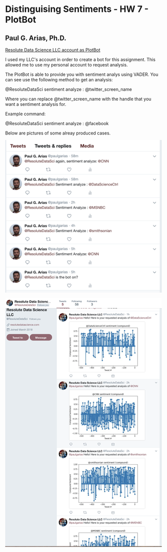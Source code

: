 # Distinguising Sentiments - HW 7 - PlotBot

## Paul G. Arias, Ph.D.


[Resolute Data Science LLC account as PlotBot](https://twitter.com/ResoluteDataSci/with_replies)

I used my LLC's account in order to create a bot for this assignment. This allowed me to use my personal account to request analysis.  
  
The PlotBot is able to provide you with sentiment analys using VADER. You can see use the following method to get an analysis:
  
@ResoluteDataSci sentiment analyze : @twitter_screen_name
  
Where you can replace @twitter_screen_name with the handle that you want a sentiment analysis for.
  
Example command:  
  
@ResoluteDataSci sentiment analyze : @facebook  
  
Below are pictures of some alreay produced cases.  
  

![Requests.png](RequestTweets.png) 
  
  
![Responses.png](Responses.png) 
